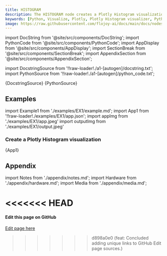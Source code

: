 ```yaml
---
title: HISTOGRAM
description: The HISTOGRAM node creates a Plotly Histogram visualization for a given input data container.
keywords: [Python, Visualize, Plotly, Plotly Histogram visualizer, Python histogram chart, Data distribution visualization, Histogram plot examples, Flojoy Plotly nodes, Interactive data visualization, Python data analysis tools, Histogram representation, Visualizing data with Plotly, Data distribution insights]
image: https://raw.githubusercontent.com/flojoy-ai/docs/main/docs/nodes/VISUALIZERS/PLOTLY/HISTOGRAM/examples/EX1/output.jpeg
---
```


[//]: # (Custom component imports)

import DocString from '@site/src/components/DocString';
import PythonCode from '@site/src/components/PythonCode';
import AppDisplay from '@site/src/components/AppDisplay';
import SectionBreak from '@site/src/components/SectionBreak';
import AppendixSection from '@site/src/components/AppendixSection';

[//]: # (Docstring)

import DocstringSource from '!!raw-loader!./a1-[autogen]/docstring.txt';
import PythonSource from '!!raw-loader!./a1-[autogen]/python_code.txt';

<DocString>{DocstringSource}</DocString>
<PythonCode GLink='VISUALIZERS/PLOTLY/HISTOGRAM/HISTOGRAM.py'>{PythonSource}</PythonCode>

<SectionBreak />

[//]: # (Examples)

## Examples

import Example1 from './examples/EX1/example.md';
import App1 from '!!raw-loader!./examples/EX1/app.json';
import appImg from './examples/EX1/app.jpeg'
import outputImg from './examples/EX1/output.jpeg'

### Create a Plotly Histogram visualization

<AppDisplay 
    nodeLabel='HISTOGRAM'
    appImg={appImg}
    outputImg={outputImg}
    >
    {App1}
</AppDisplay>

<Example1 />

<SectionBreak />

[//]: # (Appendix)

## Appendix

import Notes from './appendix/notes.md';
import Hardware from './appendix/hardware.md';
import Media from './appendix/media.md';

<<<<<<< HEAD
<AppendixSection index={0} folderPath='nodes/VISUALIZERS/PLOTLY/HISTOGRAM/appendix/'><Notes /></AppendixSection>
<AppendixSection index={1} folderPath='nodes/VISUALIZERS/PLOTLY/HISTOGRAM/appendix/'><Hardware /></AppendixSection>
<AppendixSection index={2} folderPath='nodes/VISUALIZERS/PLOTLY/HISTOGRAM/appendix/'><Media /></AppendixSection>
=======
<AppendixSection index={0} folderPath='nodes/VISUALIZERS/PLOTLY/HISTOGRAM/appendix/'><Notes /></AppendixSection>
<AppendixSection index={1} folderPath='nodes/VISUALIZERS/PLOTLY/HISTOGRAM/appendix/'><Hardware /></AppendixSection>
<AppendixSection index={2} folderPath='nodes/VISUALIZERS/PLOTLY/HISTOGRAM/appendix/'><Media /></AppendixSection>

<SectionBreak />

[//]: # (Edit page on GitHub)

#### Edit this page on GitHub

[Edit page here](https://github.com/flojoy-ai/docs/tree/main/docs/nodes/VISUALIZERS/PLOTLY/HISTOGRAM)
>>>>>>> d898a0e0 (feat: Concluded adding unique links to GitHub Edit page sources.)
